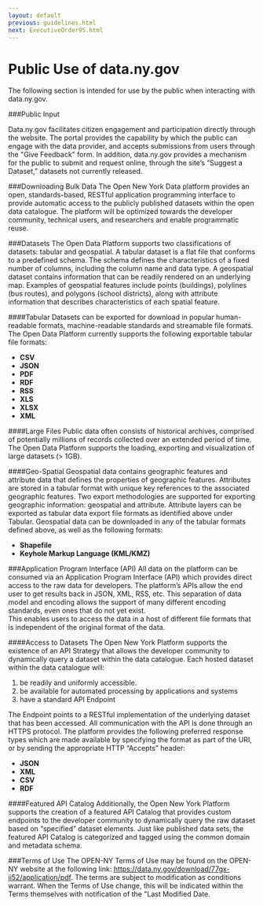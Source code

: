 ```yaml
---
layout: default
previous: guidelines.html
next: ExecutiveOrder95.html
---
```



Public Use of data.ny.gov
=========

The following section is intended for use by the public when interacting with data.ny.gov.

###Public Input

Data.ny.gov facilitates citizen engagement and participation directly through the website.  The portal provides the capability by which the public can engage with the data provider, and accepts submissions from users through the "Give Feedback" form.  In addition, data.ny.gov provides a mechanism for the public to submit and request online, through the site’s “Suggest a Dataset,” datasets not currently released. 

###Downloading Bulk Data
The Open New York Data platform provides an open, standards-based, RESTful application programming interface  to provide automatic access to the publicly published datasets within the open data catalogue.  The platform will be optimized towards the developer community, technical users, and researchers and enable programmatic reuse.  

###Datasets 
The Open Data Platform supports two classifications of datasets: tabular and geospatial.  A tabular dataset is a flat file that conforms to a predefined schema.  The schema defines the characteristics of a fixed number of columns, including the column name and data type.  A geospatial dataset contains information that can be readily rendered on an underlying map.  Examples of geospatial features include points (buildings), polylines (bus routes), and polygons (school districts), along with attribute information that describes characteristics of each spatial feature.

####Tabular
Datasets can be exported for download in popular human-readable formats, machine-readable standards and streamable file formats.  The Open Data Platform currently supports the following exportable tabular file formats:
* **CSV**
* **JSON**
* **PDF**
* **RDF**
* **RSS**
* **XLS**
* **XLSX**
* **XML**

####Large Files
Public data often consists of historical archives, comprised of potentially millions of records collected over an extended period of time. The Open Data Platform supports the loading, exporting and visualization of large datasets (> 1GB). 

####Geo-Spatial
Geospatial data contains geographic features and attribute data that defines the properties of geographic features.   Attributes are stored in a tabular format with unique key references to the associated geographic features.   Two export methodologies are supported for exporting geographic information:  geospatial and attribute.  Attribute layers can be exported as tabular data export file formats as identified above under Tabular. 
Geospatial data can be downloaded in any of the tabular formats defined above, as well as the following formats: 
* **Shapefile**
* **Keyhole Markup Language (KML/KMZ)**

###Application Program Interface (API)
All data on the platform can be consumed via an Application Program Interface (API) which provides direct access to the raw data for developers.   The platform’s APIs allow the end user to get results back in JSON, XML, RSS, etc.  This separation of data model and encoding allows the support of many different encoding standards, even ones that do not yet exist.  
This enables users to access the data in a host of different file formats that is independent of the original format of the data.

####Access to Datasets
The Open New York Platform supports the existence of an API Strategy that allows the developer community to dynamically query a dataset within the data catalogue. Each hosted dataset within the data catalogue will:

1.	be readily and uniformly accessible.
2.	be available for automated processing by applications and systems
3.	have a standard API Endpoint

The Endpoint points to a RESTful implementation of the underlying dataset that has been accessed.  All communication with the API is done through an HTTPS protocol. The platform provides the following preferred response types which are made available by specifying the format as part of the URI, or by sending the appropriate HTTP “Accepts” header:

* **JSON**
* **XML**
* **CSV**
* **RDF**

####Featured API Catalog
Additionally, the Open New York Platform supports the creation of a featured API Catalog that provides custom endpoints to the developer community to dynamically query the raw dataset based on “specified” dataset elements. Just like published data sets, the featured API Catalog is categorized and tagged using the common domain and metadata schema.

###Terms of Use
The OPEN-NY Terms of Use may be found on the OPEN-NY website at the following link:   https://data.ny.gov/download/77gx-ii52/application/pdf.  The terms are subject to modification as conditions warrant.  When the Terms of Use change, this will be indicated within the Terms themselves with notification of the "Last Modified Date.
